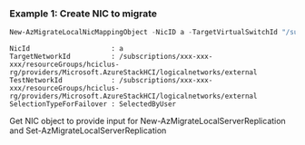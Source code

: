 ### Example 1: Create NIC to migrate
```powershell
New-AzMigrateLocalNicMappingObject -NicID a -TargetVirtualSwitchId "/subscriptions/xxx-xxx-xxx/resourceGroups/hciclus-rg/providers/Microsoft.AzureStackHCI/logicalnetworks/external"
```

```output
NicId                    : a
TargetNetworkId          : /subscriptions/xxx-xxx-xxx/resourceGroups/hciclus-rg/providers/Microsoft.AzureStackHCI/logicalnetworks/external
TestNetworkId            : /subscriptions/xxx-xxx-xxx/resourceGroups/hciclus-rg/providers/Microsoft.AzureStackHCI/logicalnetworks/external
SelectionTypeForFailover : SelectedByUser
```
Get NIC object to provide input for New-AzMigrateLocalServerReplication and Set-AzMigrateLocalServerReplication